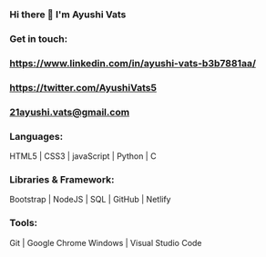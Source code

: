 ### Hi there 👋 I'm Ayushi Vats

### Get in touch: 
### https://www.linkedin.com/in/ayushi-vats-b3b7881aa/
### https://twitter.com/AyushiVats5
### 21ayushi.vats@gmail.com


### Languages:
HTML5 | CSS3 | javaScript | Python | C

### Libraries & Framework:
Bootstrap | NodeJS | SQL | GitHub | Netlify
 
### Tools:
Git | Google Chrome
Windows | Visual Studio Code

 
